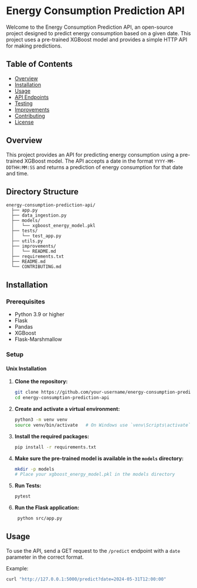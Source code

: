 # Energy Consumption Prediction API

Welcome to the Energy Consumption Prediction API, an open-source project designed to predict energy consumption based on a given date. This project uses a pre-trained XGBoost model and provides a simple HTTP API for making predictions.

## Table of Contents

- [Overview](#overview)
- [Installation](#installation)
- [Usage](#usage)
- [API Endpoints](#api-endpoints)
- [Testing](#testing)
- [Improvements](#improvements)
- [Contributing](#contributing)
- [License](#license)

## Overview

This project provides an API for predicting energy consumption using a pre-trained XGBoost model. The API accepts a date in the format `YYYY-MM-DDTHH:MM:SS` and returns a prediction of energy consumption for that date and time.

## Directory Structure


```plaintext
energy-consumption-prediction-api/
  ├── app.py
  ├── data_ingestion.py
  ├── models/
  │   └── xgboost_energy_model.pkl
  ├── tests/
  │   └── test_app.py
  ├── utils.py
  ├── improvements/
  │   └── README.md
  ├── requirements.txt
  ├── README.md
  └── CONTRIBUTING.md
```
  



## Installation

### Prerequisites

- Python 3.9 or higher
- Flask
- Pandas
- XGBoost
- Flask-Marshmallow

### Setup

#### Unix Installation

1. **Clone the repository:**
    ```bash
    git clone https://github.com/your-username/energy-consumption-prediction-api.git
    cd energy-consumption-prediction-api
    ```

2. **Create and activate a virtual environment:**
    ```bash
    python3 -m venv venv
    source venv/bin/activate   # On Windows use `venv\Scripts\activate`
    ```

3. **Install the required packages:**
    ```bash
    pip install -r requirements.txt
    ```

4. **Make sure the pre-trained model is available in the `models` directory:**
    ```bash
    mkdir -p models
    # Place your xgboost_energy_model.pkl in the models directory
    ```
5. **Run Tests:**
     ```bash
    pytest 
    ```
6. **Run the Flask application:**
   ```bash
    python src/app.py
    ```

    

## Usage

To use the API, send a GET request to the `/predict` endpoint with a `date` parameter in the correct format.

Example:
```bash
curl "http://127.0.0.1:5000/predict?date=2024-05-31T12:00:00"
